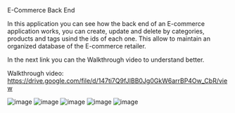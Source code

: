 E-Commerce Back End

In this application you can see how the back end of an E-commerce application works, you can create, update and delete by categories, products and tags usind the ids of each one. This allow to maintain an organized database of the E-commerce retailer.  

In the next link you can the Walkthrough video to understand better.  

Walkthrough video: https://drive.google.com/file/d/147ti7Q9fJIBB0Jg0GkW6arrBP4Ow_CbR/view

![image](https://user-images.githubusercontent.com/87739510/166081468-aff94154-3e72-4ac6-929f-1ad04b92f0b4.png)
![image](https://user-images.githubusercontent.com/87739510/166081482-760d2366-a7cf-44d8-b3b9-6139357b1066.png)
![image](https://user-images.githubusercontent.com/87739510/166081504-82ecbcb6-ccbf-4610-a518-b4d627fa8a19.png)
![image](https://user-images.githubusercontent.com/87739510/166081512-80d804c1-32b6-4e80-942d-8dde2f6d4764.png)
![image](https://user-images.githubusercontent.com/87739510/166081541-aa3e4cb3-ab6b-4127-aea9-c77587a4761e.png)
